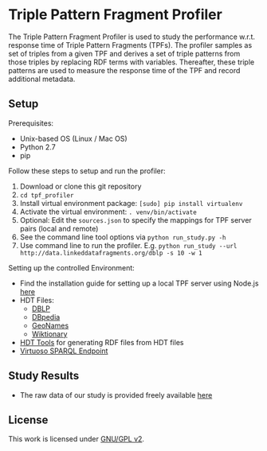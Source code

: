 # Triple Pattern Fragment Profiler

The Triple Pattern Fragment Profiler is used to study the performance w.r.t. response time of Triple Pattern Fragments (TPFs). The profiler samples as set of triples from a given TPF and derives a set of triple patterns from those triples by replacing RDF terms with variables. Thereafter, these triple patterns are used to measure the response time of the TPF and record additional metadata. 

## Setup

Prerequisites:
- Unix-based OS (Linux / Mac OS)
- Python 2.7
- pip

Follow these steps to setup and run the profiler:
1. Download or clone this git repository
2. `cd tpf_profiler`
3. Install virtual environment package: `[sudo] pip install virtualenv`
4. Activate the virtual environment: `. venv/bin/activate`
5. Optional: Edit the `sources.json` to specify the mappings for TPF server pairs (local and remote)
6. See the command line tool options via `python run_study.py -h`
7. Use command line to run the profiler. E.g. `python run_study --url http://data.linkeddatafragments.org/dblp -s 10 -w 1`

Setting up the controlled Environment:
- Find the installation guide for setting up a local TPF server using Node.js [here](https://github.com/LinkedDataFragments/Server.js)
- HDT Files:
	* [DBLP](http://downloads.linkeddatafragments.org/hdt/dblp-20170124.hdt)
	* [DBpedia](http://downloads.linkeddatafragments.org/hdt/dbpedia2014_en_multi.hdt)
	* [GeoNames](http://downloads.linkeddatafragments.org/hdt/geonames-11-11-2012.hdt)
	* [Wiktionary](http://downloads.linkeddatafragments.org/hdt/wiktionary_en_2012-07-21.hdt)	
- [HDT Tools](https://github.com/rdfhdt/hdt-cpp) for generating RDF files from HDT files
- [Virtuoso SPARQL Endpoint](https://virtuoso.openlinksw.com/dataspace/doc/dav/wiki/Main/VOSSparqlProtocol)

## Study Results

- The raw data of our study is provided freely available [here](https://figshare.com/articles/study_data_csv/5774163)

## License

This work is licensed under [GNU/GPL v2](https://www.gnu.org/licenses/gpl-2.0.html).